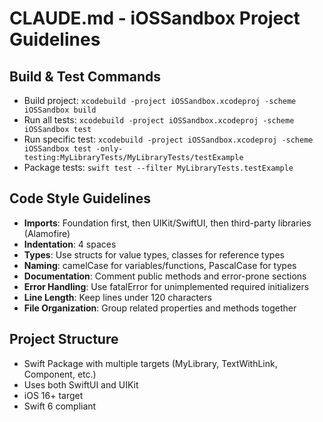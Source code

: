 # CLAUDE.md - iOSSandbox Project Guidelines

## Build & Test Commands
- Build project: `xcodebuild -project iOSSandbox.xcodeproj -scheme iOSSandbox build`
- Run all tests: `xcodebuild -project iOSSandbox.xcodeproj -scheme iOSSandbox test`
- Run specific test: `xcodebuild -project iOSSandbox.xcodeproj -scheme iOSSandbox test -only-testing:MyLibraryTests/MyLibraryTests/testExample`
- Package tests: `swift test --filter MyLibraryTests.testExample`

## Code Style Guidelines
- **Imports**: Foundation first, then UIKit/SwiftUI, then third-party libraries (Alamofire)
- **Indentation**: 4 spaces
- **Types**: Use structs for value types, classes for reference types
- **Naming**: camelCase for variables/functions, PascalCase for types
- **Documentation**: Comment public methods and error-prone sections
- **Error Handling**: Use fatalError for unimplemented required initializers
- **Line Length**: Keep lines under 120 characters
- **File Organization**: Group related properties and methods together

## Project Structure
- Swift Package with multiple targets (MyLibrary, TextWithLink, Component, etc.)
- Uses both SwiftUI and UIKit
- iOS 16+ target
- Swift 6 compliant